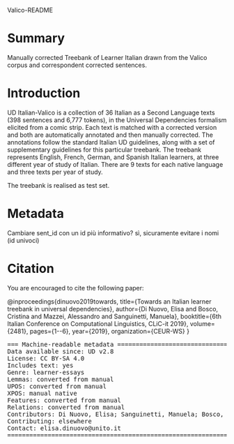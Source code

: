 Valico-README

# Summary
Manually corrected Treebank of Learner Italian drawn from the Valico corpus and correspondent corrected sentences.

# Introduction

UD Italian-Valico is a collection of 36 Italian as a Second Language texts (398 sentences and 6,777 tokens), in the Universal Dependencies formalism elicited from a comic strip. Each text is matched with a corrected version and both are automatically annotated and then manually corrected. The annotations follow the standard Italian UD guidelines, along with a set of supplementary guidelines for this particular treebank. The treebank represents English, French, German, and Spanish Italian learners, at three different year of study of Italian. There are 9 texts for each native language and three texts per year of study.

The treebank is realised as test set.

# Metadata
Cambiare sent_id con un id più informativo? sì, sicuramente evitare i nomi (id univoci)

# Citation

You are encouraged to cite the following paper:

@inproceedings{dinuovo2019towards,
  title={Towards an Italian learner treebank in universal dependencies},
  author={Di Nuovo, Elisa and Bosco, Cristina and Mazzei, Alessandro and Sanguinetti, Manuela},
  booktitle={6th Italian Conference on Computational Linguistics, CLiC-it 2019},
  volume={2481},
  pages={1--6},
  year={2019},
  organization={CEUR-WS}
}

<pre>
=== Machine-readable metadata ================================
Data available since: UD v2.8
License: CC BY-SA 4.0
Includes text: yes
Genre: learner-essays
Lemmas: converted from manual
UPOS: converted from manual
XPOS: manual native
Features: converted from manual
Relations: converted from manual
Contributors: Di Nuovo, Elisa; Sanguinetti, Manuela; Bosco, Cristina
Contributing: elsewhere
Contact: elisa.dinuovo@unito.it
===============================================================================
</pre>